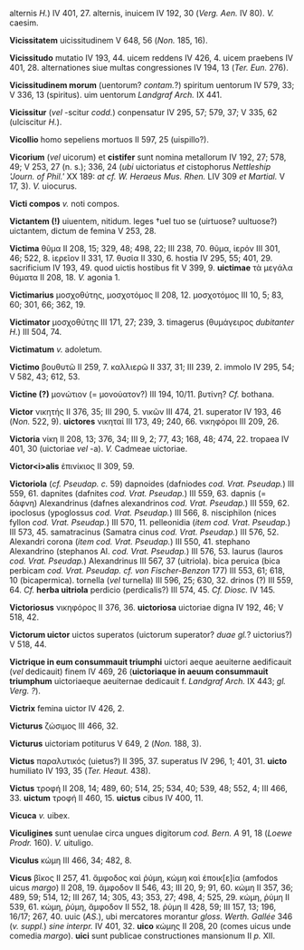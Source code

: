 alternis *H.*) IV 401, 27. alternis, inuicem IV 192, 30 (*Verg. Aen.*
IV 80). *V.* caesim.

**Vicissitatem** uicissitudinem V 648, 56 (*Non.* 185, 16).

**Vicissitudo** mutatio IV 193, 44. uicem reddens IV 426, 4. uicem
praebens IV 401, 28. alternationes siue multas congressiones IV 194, 13
(*Ter. Eun.* 276).

**Vicissitudinem morum** (uentorum? *contam.*?) spiritum uentorum IV
579, 33; V 336, 13 (spiritus). uim uentorum *Land­graf Arch.* IX 441.

**Vicissitur** (*vel* -scitur *codd.*) conpensatur IV 295, 57; 579, 37;
V 335, 62 (ulciscitur *H.*).

**Vicollio** homo sepeliens mortuos II 597, 25 (uispillo?).

**Vicorium** (*vel* uicorum) et **cistifer** sunt nomina metallorum IV
192, 27; 578, 49; V 253, 27 (n. s.); 336, 24 (*ubi* uictoriatus *et*
cistophorus *Nettleship 'Journ. of Phil.'* XX 189: *at cf. W. Heraeus
Mus. Rhen.* LIV 309 *et Martial.* V 17, 3). *V.* uiocurus.

**Victi compos** *v.* noti compos.

**Victantem (!)** uiuentem, nitidum. leges †uel tuo se (uirtuose?
uultuose?) uictantem, dictum de femina V 253, 28.

**Victima** θῦμα II 208, 15; 329, 48; 498, 22; III 238, 70. θῦμα, ἱερόν
III 301, 46; 522, 8. ἱερεῖον II 331, 17. θυσία II 330, 6. hostia IV 295,
55; 401, 29. sacrificium IV 193, 49. quod uictis hostibus fit V 399, 9.
**uictimae** τὰ μεγάλα θύματα II 208, 18. *V.* agonia 1.

**Victimarius** μοσχοθύτης, μοσχοτόμος II 208, 12. μοσχοτόμος III 10, 5;
83, 60; 301, 66; 362, 19.

**Victimator** μοσχοθύτης III 171, 27; 239, 3. timagerus (θυμάγειρος
*dubitanter H.*) III 504, 74.

**Victimatum** *v.* adoletum.

**Victimo** βουθυτῶ II 259, 7. καλλιερῶ II 337, 31; III 239, 2. immolo
IV 295, 54; V 582, 43; 612, 53.

**Victine (?)** μονώτιον (= μονούατον?) III 194, 10/11. βυτίνη? *Cf.*
bothana.

**Victor** νικητής II 376, 35; III 290, 5. νικῶν III 474, 21. superator
IV 193, 46 (*Non.* 522, 9). **uictores** νικηταί III 173, 49; 240, 66.
νικηφόροι III 209, 26.

**Victoria** νίκη II 208, 13; 376, 34; III 9, 2; 77, 43; 168, 48; 474,
22. tropaea IV 401, 30 (uictoriae *vel* -a). *V.* Cadmeae uictoriae.

**Victor\<i\>alis** ἐπινίκιος II 309, 59.

**Victoriola** (*cf. Pseudap. c.* 59) dapnoides (dafniodes *cod. Vrat.
Pseudap.*) III 559, 61. dapnites (dafnites *cod. Vrat. Pseudap.*) III
559, 63. dapnis (= δάφνη) Alexandrinus (dafnes alexandrinos *cod. Vrat.
Pseudap.*) III 559, 62. ipoclosus (ypoglossus *cod. Vrat. Pseudap.*) III
566, 8. nisciphilon (nices fyllon *cod. Vrat. Pseudap.*) III 570, 11.
pelleonidia (*item cod. Vrat. Pseudap.*) III 573, 45. samatracinus
(Samatra cinus *cod. Vrat. Pseudap.*) III 576, 52. Alexandri corona
(*item cod. Vrat. Pseudap.*) III 550, 41. stephano Alexandrino
(stephanos Al. *cod. Vrat. Pseudap.*) III 576, 53. laurus (lauros *cod.
Vrat. Pseudap.*) Alexandrinus III 567, 37 (uitriola). bica peruica (bica
perbicam *cod. Vrat. Pseudap. cf. von Fischer-Benzon* 177) III 553, 61;
618, 10 (bicapermica). tornella (*vel* turnella) III 596, 25; 630, 32.
drinos (?) III 559, 64. *Cf.* **herba uitriola** perdicio (perdicalis?)
III 574, 45. *Cf. Diosc.* IV 145.

**Victoriosus** νικηφόρος II 376, 36. **uictoriosa** uictoriae digna IV
192, 46; V 518, 42.

**Victorum uictor** uictos superatos (uictorum superator? *duae gl.*?
uictorius?) V 518, 44.

**Victrique in eum consummauit triumphi** uictori aeque aeuiterne
aedificauit (*vel* dedicauit) finem IV 469, 26 (**uictoriaque in aeuum
consummauit triumphum** uictoriaeque aeuiternae dedicauit f. *Landgraf
Arch.* IX 443; *gl. Verg. ?*).

**Victrix** femina uictor IV 426, 2.

**Victurus** ζώσιμος III 466, 32.

**Victurus** uictoriam potiturus V 649, 2 (*Non.* 188, 3).

**Victus** παραλυτικός (uietus?) II 395, 37. superatus IV 296, 1; 401,
31. **uicto** humiliato IV 193, 35 (*Ter. Heaut.* 438).

**Victus** τροφή II 208, 14; 489, 60; 514, 25; 534, 40; 539, 48; 552, 4;
III 466, 33. **uictum** τροφή II 460, 15. **uictus** cibus IV 400, 11.

**Vicuca** *v.* uibex.

**Viculigines** sunt uenulae circa ungues digitorum *cod. Bern. A* 91,
18 (*Loewe Prodr.* 160). *V.* uituligo.

**Viculus** κώμη III 466, 34; 482, 8.

**Vicus** βῖκος II 257, 41. ἄμφοδος καὶ ῥύμη, κώμη καὶ ἐποικ[ε]ία
(amfodos uicus *margo*) II 208, 19. ἄμφοδον II 546, 43; III 20, 9; 91,
60. κώμη II 357, 36; 489, 59; 514, 12; III 267, 14; 305, 43; 353, 27;
498, 4; 525, 29. κώμη, ῥύμη II 539, 61. κώμη, ῥύμη, ἄμφοδον II 552, 18.
ῥύμη II 428, 59; III 157, 13; 196, 16/17; 267, 40. uuic (*AS.*), ubi
mercatores morantur *gloss. Werth. Gallée* 346 (*v. suppl.*) *sine
interpr.* IV 401, 32. **uico** κώμης II 208, 20 (comes uicus unde
comedia *margo*). **uici** sunt publicae constructiones mansionum II
*p.* XII.
